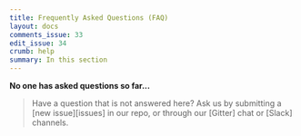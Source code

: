 ```yaml
---
title: Frequently Asked Questions (FAQ)
layout: docs
comments_issue: 33
edit_issue: 34
crumb: help
summary: In this section
---
```


**No one has asked questions so far...**


> Have a question that is not answered here? Ask us by submitting a [new issue][issues] in our repo, or through our [Gitter] chat or [Slack] channels.
